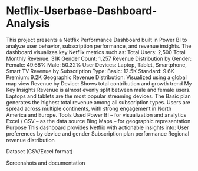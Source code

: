 # Netflix-Userbase-Dashboard-Analysis
This project presents a Netflix Performance Dashboard built in Power BI to analyze user behavior, subscription performance, and revenue insights.
The dashboard visualizes key Netflix metrics such as:
Total Users: 2,500
Total Monthly Revenue: 31K
Gender Count: 1,257
Revenue Distribution by Gender:
Female: 49.68%
Male: 50.32%
User Devices: Laptop, Tablet, Smartphone, Smart TV
Revenue by Subscription Type:
Basic: 12.5K
Standard: 9.6K
Premium: 9.2K
Geographic Revenue Distribution: Visualized using a global map view
Revenue by Device: Shows total contribution and growth trend
My Key Insights
Revenue is almost evenly split between male and female users.
Laptops and tablets are the most popular streaming devices.
The Basic plan generates the highest total revenue among all subscription types.
Users are spread across multiple continents, with strong engagement in North America and Europe.
 Tools Used
Power BI – for visualization and analytics
Excel / CSV – as the data source
Bing Maps – for geographic representation
 Purpose
This dashboard provides Netflix with actionable insights into:
User preferences by device and gender
Subscription plan performance
Regional revenue distribution

Dataset (CSV/Excel format)

Screenshots and documentation
